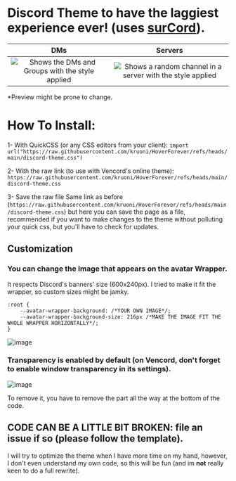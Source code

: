 # Discord Theme to have the laggiest experience ever! (uses [surCord](https://github.com/SlippingGittys-Discord-Themes/surCord)).

DMs           |  Servers
:-------------------------:|:-------------------------:
![Shows the DMs and Groups with the style applied](https://github.com/user-attachments/assets/cb11d17f-3d49-4e33-ac17-c90d54d708a4)  |  ![Shows a random channel in a server with the style applied](https://github.com/user-attachments/assets/b0d8fd7e-3431-4dee-86ba-61a848484049)

*Preview might be prone to change.

# How To Install:
1- With QuickCSS (or any CSS editors from your client):
`import url("https://raw.githubusercontent.com/kruoni/HoverForever/refs/heads/main/discord-theme.css")`

2- With the raw link (to use with Vencord's online theme):
`https://raw.githubusercontent.com/kruoni/HoverForever/refs/heads/main/discord-theme.css`

3- Save the raw file
Same link as before (`https://raw.githubusercontent.com/kruoni/HoverForever/refs/heads/main/discord-theme.css`) but here you can save the page as a file, recommended if you want to make changes to the theme without polluting your quick css, but you'll have to check for updates.

## Customization
### You can change the Image that appears on the avatar Wrapper.
It respects Discord's banners' size (600x240px). I tried to make it fit the wrapper, so custom sizes might be jamky.
```
:root {
    --avatar-wrapper-background: /*YOUR OWN IMAGE*/;
    --avatar-wrapper-background-size: 216px /*MAKE THE IMAGE FIT THE WHOLE WRAPPER HORIZONTALLY*/;
}
```
![image](https://github.com/user-attachments/assets/2cb90838-c234-4f18-801d-90bde830c7eb)

### Transparency is enabled by default (on **Vencord**, don't forget to enable window transparency in its settings).

![image](https://github.com/user-attachments/assets/68ba8a8b-aac5-48a2-b02a-0b69cc38506e)

To remove it, you have to remove the part all the way at the bottom of the code.

## CODE CAN BE A LITTLE BIT BROKEN: file an issue if so (please follow the template). 
I will try to optimize the theme when I have more time on my hand, however, I don't even understand my own code, so this will be fun (and im **not** really keen to do a full rewrite).
